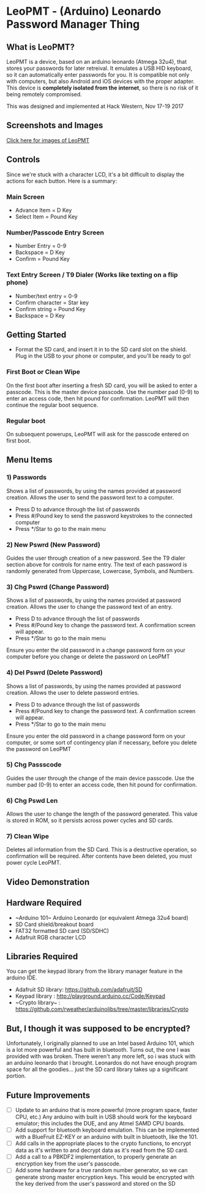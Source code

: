 # LeoPMT - (Arduino) Leonardo Password Manager Thing

## What is LeoPMT?

LeoPMT is a device, based on an arduino leonardo (Atmega 32u4), that stores your passwords for later retreival. It emulates a USB HID keyboard, so it can automatically enter passwords for you. It is compatible not only with computers, but also Android and iOS devices with the proper adapter. This device is **completely isolated from the internet**, so there is no risk of it being remotely compromised.

This was designed and implemented at Hack Western, Nov 17-19 2017

## Screenshots and Images

[Click here for images of LeoPMT](https://github.com/mitchellwaite/LeoPMT/blob/master/IMAGES.MD)

## Controls

Since we're stuck with a character LCD, it's a bit difficult to display the actions for each button. Here is a summary:

### Main Screen

- Advance Item = D Key
- Select Item = Pound Key

### Number/Passcode Entry Screen

- Number Entry = 0-9
- Backspace = D Key
- Confirm = Pound Key

### Text Entry Screen / T9 Dialer (Works like texting on a flip phone)

- Number/text entry = 0-9
- Confirm character = Star key
- Confirm string = Pound Key
- Backspace = D Key 

## Getting Started

- Format the SD card, and insert it in to the SD card slot on the shield. Plug in the USB to your phone or computer, and you'll be ready to go!

### First Boot or Clean Wipe

On the first boot after inserting a fresh SD card, you will be asked to enter a passcode. This is the master device passcode. Use the number pad (0-9) to enter an access code, then hit pound for confirmation. LeoPMT will then continue the regular boot sequence.

### Regular boot

On subsequent powerups, LeoPMT will ask for the passcode entered on first boot.

## Menu Items

### 1) Passwords

Shows a list of passwords, by using the names provided at password creation. Allows the user to send the password text to a computer.

- Press D to advance through the list of passwords
- Press #/Pound key to send the password keystrokes to the connected computer
- Press */Star to go to the main menu

### 2) New Pswrd (New Password)

Guides the user through creation of a new password. See the T9 dialer section above for controls for name entry. The text of each password is randomly generated from Uppercase, Lowercase, Symbols, and Numbers. 

### 3) Chg Pswrd (Change Password)

Shows a list of passwords, by using the names provided at password creation. Allows the user to change the password text of an entry.

- Press D to advance through the list of passwords
- Press #/Pound key to change the password text. A confirmation screen will appear.
- Press */Star to go to the main menu

Ensure you enter the old password in a change password form on your computer before you change or delete the password on LeoPMT

### 4) Del Pswrd (Delete Password)

Shows a list of passwords, by using the names provided at password creation. Allows the user to delete password entries.

- Press D to advance through the list of passwords
- Press #/Pound key to change the password text. A confirmation screen will appear.
- Press */Star to go to the main menu

Ensure you enter the old password in a change password form on your computer, or some sort of contingency plan if necessary, before you delete the password on LeoPMT

### 5) Chg Passscode

Guides the user through the change of the main device passcode. Use the number pad (0-9) to enter an access code, then hit pound for confirmation.

### 6) Chg Pswd Len

Allows the user to change the length of the password generated. This value is stored in ROM, so it persists across power cycles and SD cards.

### 7) Clean Wipe

Deletes all information from the SD Card. This is a destructive operation, so confirmation will be required. After contents have been deleted, you must power cycle LeoPMT.

## Video Demonstration

## Hardware Required

- ~Arduino 101~ Arduino Leonardo (or equivalent Atmega 32u4 board)
- SD Card shield/breakout board
- FAT32 formatted SD card (SD/SDHC)
- Adafruit RGB character LCD

## Libraries Required

You can get the keypad library from the library manager feature in the arduino IDE.

- Adafruit SD library: https://github.com/adafruit/SD
- Keypad library : http://playground.arduino.cc/Code/Keypad
- ~Crypto library~ : https://github.com/rweather/arduinolibs/tree/master/libraries/Crypto



## But, I though it was supposed to be encrypted?

Unfortunately, I originally planned to use an Intel based Arduino 101, which is a lot more powerful and has built in bluetooth. Turns out, the one I was provided with was broken. There weren't any more left, so i was stuck with an arduino leonardo that i brought. Leonardos do not have enough program space for all the goodies... just the SD card library takes up a significant portion.

## Future Improvements

- [ ] Update to an arduino that is more powerful (more program space, faster CPU, etc.) Any arduino with built in USB should work for the keyboard emulator; this includes the DUE, and any Atmel SAMD CPU boards.
- [ ] Add support for bluetooth keyboard emulation. This can be implemented with a BlueFruit EZ-KEY or an arduino with built in bluetooth, like the 101.
- [ ] Add calls in the appropriate places to the crypto functions, to encrypt data as it's written to and decrypt data as it's read from the SD card.
- [ ] Add a call to a PBKDF2 implementation, to properly generate an encryption key from the user's passcode.
- [ ] Add some hardware for a true random number generator, so we can generate strong master encryption keys. This would be encrypted with the key derived from the user's password and stored on the SD
